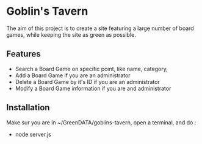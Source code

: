 # Goblin's Tavern

The aim of this project is to create a site featuring a large number of board games, while keeping the site as green as possible.

## Features

- Search a Board Game on specific point, like name, category, 
- Add a Board Game if you are an administrator
- Delete a Board Game by it's ID if you are an administrator
- Modify a Board Game information if you are and administrator

## Installation

Make sur you are in ~/GreenDATA/goblins-tavern, open a terminal, and do : 
- node server.js
